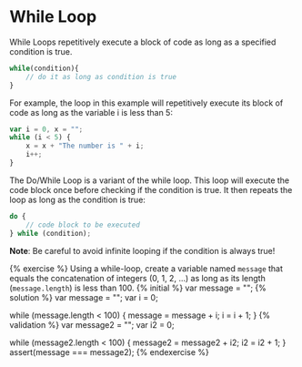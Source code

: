 # While Loop

While Loops repetitively execute a block of code as long as a specified condition is true.

```javascript
while(condition){
    // do it as long as condition is true
}
```

For example, the loop in this example will repetitively execute its block of code as long as the variable i is less than 5:

```javascript
var i = 0, x = "";
while (i < 5) {
    x = x + "The number is " + i;
    i++;
}
```

The Do/While Loop is a variant of the while loop. This loop will execute the code block once before checking if the condition is true. It then repeats the loop as long as the condition is true:

```javascript
do {
    // code block to be executed
} while (condition);
```


**Note**: Be careful to avoid infinite looping if the condition is always true!


{% exercise %}
Using a while-loop, create a variable named `message` that equals the concatenation of integers (0, 1, 2, ...) as long as its length (`message.length`) is less than 100.
{% initial %}
var message = "";
{% solution %}
var message = "";
var i = 0;

while (message.length < 100) {
    message = message + i;
    i = i + 1;
}
{% validation %}
var message2 = "";
var i2 = 0;

while (message2.length < 100) {
    message2 = message2 + i2;
    i2 = i2 + 1;
}
assert(message === message2);
{% endexercise %}
